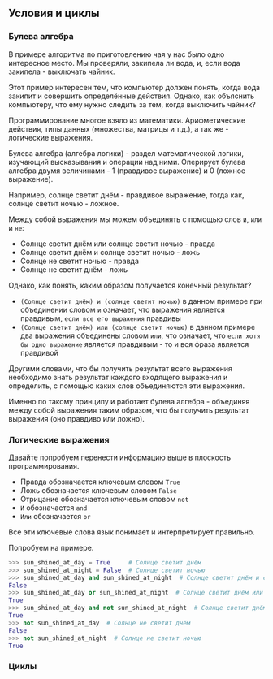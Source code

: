 ## Условия и циклы

### Булева алгебра

В примере алгоритма по приготовлению чая у нас было одно интересное место. Мы проверяли, закипела ли вода, и, если вода закипела - выключать чайник.

Этот пример интересен тем, что компьютер должен понять, когда вода закипит и совершить определённые действия. Однако, как объяснить компьютеру, что ему нужно следить за тем, когда выключить чайник?

Программирование многое взяло из математики. Арифметические действия, типы данных (множества, матрицы и т.д.), а так же - логические выражения. 

Булева алгебра (алгебра логики) - раздел математической логики, изучающий высказывания и операции над ними. Оперирует булева алгебра двумя величинами - 1 (правдивое выражение) и 0 (ложное выражение).

Например, солнце светит днём - правдивое выражение, тогда как, солнце светит ночью - ложное.

Между собой выражения мы можем объединять с помощью слов `и`, `или` и `не`:

* Солнце светит днём или солнце светит ночью - правда
* Солнце светит днём и солнце светит ночью - ложь
* Солнце не светит ночью - правда
* Солнце не светит днём - ложь

Однако, как понять, каким образом получается конечный результат?

* `(Солнце светит днём) и (солнце светит ночью)` в данном примере при объединении словом `и` означает, что выражения является правдивым, `если все его выражения` правдивы
* `(Солнце светит днём) или (солнце светит ночью)` в данном примере два выражения объединены словом `или`, что означает, что `если хотя бы одно выражение` является правдивым - то и вся фраза является правдивой

Другими словами, что бы получить результат всего выражения необходимо знать результат каждого входящего выражения и определить, с помощью каких слов объединяются эти выражения.

Именно по такому принципу и работает булева алгебра - объединяя между собой выражения таким образом, что бы получить результат выражения (оно правдиво или ложно).

### Логические выражения

Давайте попробуем перенести информацию выше в плоскость программирования.

* Правда обозначается ключевым словом `True`
* Ложь обозначается ключевым словом `False`
* Отрицание обозначается ключевым словом `not`
* `И` обозначается `and`
* `Или` обозначается `or`

Все эти ключевые слова язык понимает и интерпретирует правильно.

Попробуем на примере.

```python
>>> sun_shined_at_day = True     # Солнце светит днём
>>> sun_shined_at_night = False  # Солнце светит ночью
>>> sun_shined_at_day and sun_shined_at_night  # Солнце светит днём и солнце светит ночью
False
>>> sun_shined_at_day or sun_shined_at_night  # Солнце светит днём или солнце светит ночью
True
>>> sun_shined_at_day and not sun_shined_at_night  # Солнце светит днём и солнце не светит ночью
True
>>> not sun_shined_at_day  # Солнце не светит днём
False
>>> not sun_shined_at_night  # Солнце не светит ночью
True
```

### Циклы

